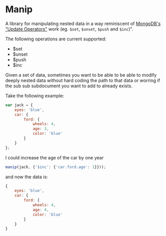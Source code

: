 # Manip

A library for manipulating nested data in a way reminiscent of [MongoDB's "Update Operators"](http://docs.mongodb.org/manual/reference/operator/update/) work (eg. `$set`, `$unset`, `$push` and `$inc`)".

The following operations are current supported:

 * $set
 * $unset
 * $push
 * $inc

Given a set of data, sometimes you want to be able to be able to modify deeply nested data without hard coding the path to that data or worring if the sub sub subdocument you want to add to already exists.

Take the following example:

```javascript
var jack = {
	eyes: 'blue',
	car: {
		ford: {
			wheels: 4,
			age: 3,
			color: 'blue'
		}
	}
};
```

I could increase the age of the car by one year

```javascript
manip(jack, {'$inc': {'car.ford.age': 1}}));
```
and now the data is:

```javascript
{
	eyes: 'blue',
	car: {
		ford: {
			wheels: 4,
			age: 4,
			color: 'blue'
		}
	}
}
```
